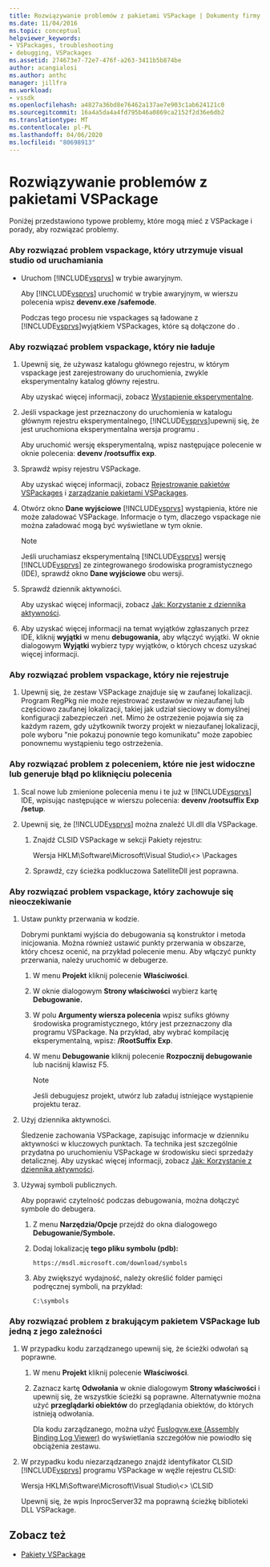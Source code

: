 ```yaml
---
title: Rozwiązywanie problemów z pakietami VSPackage | Dokumenty firmy Microsoft
ms.date: 11/04/2016
ms.topic: conceptual
helpviewer_keywords:
- VSPackages, troubleshooting
- debugging, VSPackages
ms.assetid: 274673e7-72e7-476f-a263-3411b5b874be
author: acangialosi
ms.author: anthc
manager: jillfra
ms.workload:
- vssdk
ms.openlocfilehash: a4827a36bd8e76462a137ae7e903c1ab624121c0
ms.sourcegitcommit: 16a4a5da4a4fd795b46a0869ca2152f2d36e6db2
ms.translationtype: MT
ms.contentlocale: pl-PL
ms.lasthandoff: 04/06/2020
ms.locfileid: "80698913"
---
```

# <a name="troubleshooting-vspackages"></a>Rozwiązywanie problemów z pakietami VSPackage
Poniżej przedstawiono typowe problemy, które mogą mieć z VSPackage i porady, aby rozwiązać problemy.

### <a name="to-troubleshoot-a-vspackage-that-keeps-visual-studio-from-starting"></a>Aby rozwiązać problem vspackage, który utrzymuje visual studio od uruchamiania

- Uruchom [!INCLUDE[vsprvs](../code-quality/includes/vsprvs_md.md)] w trybie awaryjnym.

   Aby [!INCLUDE[vsprvs](../code-quality/includes/vsprvs_md.md)] uruchomić w trybie awaryjnym, w wierszu polecenia wpisz **devenv.exe /safemode**.

   Podczas tego procesu nie vspackages są ładowane z [!INCLUDE[vsprvs](../code-quality/includes/vsprvs_md.md)]wyjątkiem VSPackages, które są dołączone do .

### <a name="to-troubleshoot-a-vspackage-that-does-not-load"></a>Aby rozwiązać problem vspackage, który nie ładuje

1. Upewnij się, że używasz katalogu głównego rejestru, w którym vspackage jest zarejestrowany do uruchomienia, zwykle eksperymentalny katalog główny rejestru.

    Aby uzyskać więcej informacji, zobacz [Wystąpienie eksperymentalne](../extensibility/the-experimental-instance.md).

2. Jeśli vspackage jest przeznaczony do uruchomienia w katalogu głównym rejestru eksperymentalnego, [!INCLUDE[vsprvs](../code-quality/includes/vsprvs_md.md)]upewnij się, że jest uruchomiona eksperymentalna wersja programu .

    Aby uruchomić wersję eksperymentalną, wpisz następujące polecenie w oknie polecenia: **devenv /rootsuffix exp**.

3. Sprawdź wpisy rejestru VSPackage.

    Aby uzyskać więcej informacji, zobacz [Rejestrowanie pakietów VSPackages](registering-and-unregistering-vspackages.md) i [zarządzanie pakietami VSPackages](../extensibility/managing-vspackages.md).

4. Otwórz okno **Dane wyjściowe** [!INCLUDE[vsprvs](../code-quality/includes/vsprvs_md.md)] wystąpienia, które nie może załadować VSPackage. Informacje o tym, dlaczego vspackage nie można załadować mogą być wyświetlane w tym oknie.

   > [!NOTE]
   > Jeśli uruchamiasz eksperymentalną [!INCLUDE[vsprvs](../code-quality/includes/vsprvs_md.md)] wersję [!INCLUDE[vsprvs](../code-quality/includes/vsprvs_md.md)] ze zintegrowanego środowiska programistycznego (IDE), sprawdź okno **Dane wyjściowe** obu wersji.

5. Sprawdź dziennik aktywności.

    Aby uzyskać więcej informacji, zobacz [Jak: Korzystanie z dziennika aktywności](../extensibility/how-to-use-the-activity-log.md).

6. Aby uzyskać więcej informacji na temat wyjątków zgłaszanych przez IDE, kliknij **wyjątki** w menu **debugowania,** aby włączyć wyjątki. W oknie dialogowym **Wyjątki** wybierz typy wyjątków, o których chcesz uzyskać więcej informacji.

### <a name="to-troubleshoot-a-vspackage-that-does-not-register"></a>Aby rozwiązać problem vspackage, który nie rejestruje

1. Upewnij się, że zestaw VSPackage znajduje się w zaufanej lokalizacji. Program RegPkg nie może rejestrować zestawów w niezaufanej lub częściowo zaufanej lokalizacji, takiej jak udział sieciowy w domyślnej konfiguracji zabezpieczeń .net. Mimo że ostrzeżenie pojawia się za każdym razem, gdy użytkownik tworzy projekt w niezaufanej lokalizacji, pole wyboru "nie pokazuj ponownie tego komunikatu" może zapobiec ponownemu wystąpieniu tego ostrzeżenia.

### <a name="to-troubleshoot-a-command-that-is-not-visible-or-that-generates-an-error-when-you-click-a-command"></a>Aby rozwiązać problem z poleceniem, które nie jest widoczne lub generuje błąd po kliknięciu polecenia

1. Scal nowe lub zmienione polecenia menu i te już w [!INCLUDE[vsprvs](../code-quality/includes/vsprvs_md.md)] IDE, wpisując następujące w wierszu polecenia: **devenv /rootsuffix Exp /setup**.

2. Upewnij się, że [!INCLUDE[vsprvs](../code-quality/includes/vsprvs_md.md)] można znaleźć UI.dll dla VSPackage.

   1. Znajdź CLSID VSPackage w sekcji Pakiety rejestru:

        Wersja HKLM\Software\Microsoft\Visual Studio\\*\<>* \Packages

   2. Sprawdź, czy ścieżka podkluczowa SatelliteDll jest poprawna.

### <a name="to-troubleshoot-a-vspackage-that-behaves-unexpectedly"></a>Aby rozwiązać problem vspackage, który zachowuje się nieoczekiwanie

1. Ustaw punkty przerwania w kodzie.

     Dobrymi punktami wyjścia do debugowania są konstruktor i metoda inicjowania. Można również ustawić punkty przerwania w obszarze, który chcesz ocenić, na przykład polecenie menu. Aby włączyć punkty przerwania, należy uruchomić w debugerze.

    1. W menu **Projekt** kliknij polecenie **Właściwości**.

    2. W oknie dialogowym **Strony właściwości** wybierz kartę **Debugowanie.**

    3. W polu **Argumenty wiersza polecenia** wpisz sufiks główny środowiska programistycznego, który jest przeznaczony dla programu VSPackage. Na przykład, aby wybrać kompilację eksperymentalną, wpisz: **/RootSuffix Exp**.

    4. W menu **Debugowanie** kliknij polecenie **Rozpocznij debugowanie** lub naciśnij klawisz F5.

        > [!NOTE]
        > Jeśli debugujesz projekt, utwórz lub załaduj istniejące wystąpienie projektu teraz.

2. Użyj dziennika aktywności.

     Śledzenie zachowania VSPackage, zapisując informacje w dzienniku aktywności w kluczowych punktach. Ta technika jest szczególnie przydatna po uruchomieniu VSPackage w środowisku sieci sprzedaży detalicznej. Aby uzyskać więcej informacji, zobacz [Jak: Korzystanie z dziennika aktywności](../extensibility/how-to-use-the-activity-log.md).

3. Używaj symboli publicznych.

     Aby poprawić czytelność podczas debugowania, można dołączyć symbole do debugera.

    1. Z menu **Narzędzia/Opcje** przejdź do okna dialogowego **Debugowanie/Symbole.**

    2. Dodaj lokalizację **tego pliku symbolu (pdb):**

         `https://msdl.microsoft.com/download/symbols`

    3. Aby zwiększyć wydajność, należy określić folder pamięci podręcznej symboli, na przykład:

        ```
        C:\symbols
        ```

### <a name="to-troubleshoot-a-missing-vspackage-or-one-of-its-dependencies"></a>Aby rozwiązać problem z brakującym pakietem VSPackage lub jedną z jego zależności

1. W przypadku kodu zarządzanego upewnij się, że ścieżki odwołań są poprawne.

   1. W menu **Projekt** kliknij polecenie **Właściwości**.

   2. Zaznacz kartę **Odwołania** w oknie dialogowym **Strony właściwości** i upewnij się, że wszystkie ścieżki są poprawne. Alternatywnie można użyć **przeglądarki obiektów** do przeglądania obiektów, do których istnieją odwołania.

        Dla kodu zarządzanego, można użyć [Fuslogvw.exe (Assembly Binding Log Viewer)](/dotnet/framework/tools/fuslogvw-exe-assembly-binding-log-viewer) do wyświetlania szczegółów nie powiodło się obciążenia zestawu.

2. W przypadku kodu niezarządzanego znajdź identyfikator CLSID [!INCLUDE[vsprvs](../code-quality/includes/vsprvs_md.md)] programu VSPackage w węźle rejestru CLSID:

    Wersja HKLM\Software\Microsoft\Visual Studio\\*\<>* \CLSID

   Upewnij się, że wpis InprocServer32 ma poprawną ścieżkę biblioteki DLL VSPackage.

## <a name="see-also"></a>Zobacz też
- [Pakiety VSPackage](../extensibility/internals/vspackages.md)
